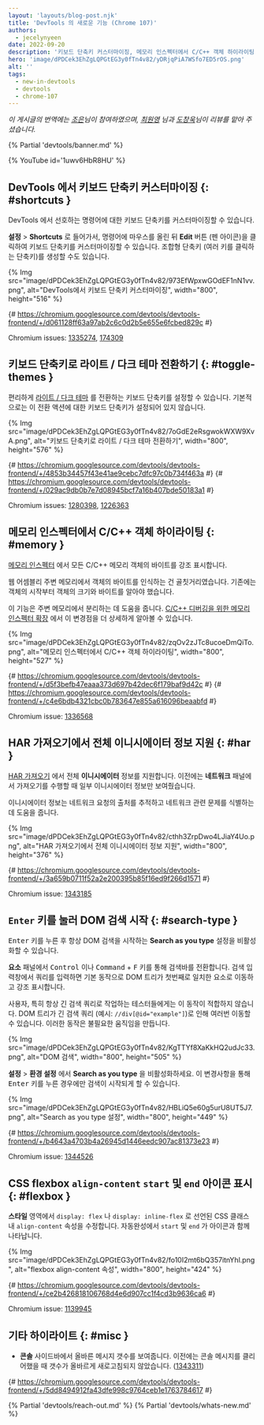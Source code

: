 ```yaml
---
layout: 'layouts/blog-post.njk'
title: 'DevTools 의 새로운 기능 (Chrome 107)'
authors:
  - jecelynyeen
date: 2022-09-20
description: '키보드 단축키 커스터마이징, 메모리 인스펙터에서 C/C++ 객체 하이라이팅 등'
hero: 'image/dPDCek3EhZgLQPGtEG3y0fTn4v82/yDRjqPiA7WSfo7ED5rOS.png'
alt: ''
tags:
  - new-in-devtools
  - devtools
  - chrome-107
---
```


*이 게시글의 번역에는 [조은](https://developers.google.com/community/experts/directory/profile/profile-eun-cho)님이 참여하였으며, [최원영](https://www.linkedin.com/in/toruchoi) 님과 [도창욱](https://developers.google.com/community/experts/directory/profile/profile-changwook-doh)님이 리뷰를 맡아 주셨습니다.*

{% Partial 'devtools/banner.md' %}

{% YouTube id='1uwv6HbR8HU' %}

## DevTools 에서 키보드 단축키 커스터마이징 {: #shortcuts }

DevTools 에서 선호하는 명령어에 대한 키보드 단축키를 커스터마이징할 수 있습니다.

**설정** > **Shortcuts** 로 들어가서, 명령어에 마우스를 올린 뒤 **Edit** 버튼 (펜 아이콘)을 클릭하여 키보드 단축키를 커스터마이징할 수 있습니다. 조합형 단축키 (여러 키를 클릭하는 단축키)를 생성할 수도 있습니다.

{% Img src="image/dPDCek3EhZgLQPGtEG3y0fTn4v82/973EfWpxwGOdEF1nN1vv.png", alt="DevTools에서 키보드 단축키 커스터마이징", width="800", height="516" %}

{# https://chromium.googlesource.com/devtools/devtools-frontend/+/d061128ff63a97ab2c6c0d2b5e655e6fcbed829c #}

Chromium issues: [1335274](https://crbug.com/1335274), [174309](https://crbug.com/174309)


## 키보드 단축키로 라이트 / 다크 테마 전환하기 {: #toggle-themes }

편리하게 [라이트 / 다크 테마](/docs/devtools/rendering/emulate-css/#emulate-css-media-feature-prefers-color-scheme) 를 전환하는 키보드 단축키를 설정할 수 있습니다. 기본적으로는 이 전환 액션에 대한 키보드 단축키가 설정되어 있지 않습니다.

{% Img src="image/dPDCek3EhZgLQPGtEG3y0fTn4v82/7oGdE2eRsgwokWXW9XvA.png", alt="키보드 단축키로 라이트 / 다크 테마 전환하기", width="800", height="576" %}

{# https://chromium.googlesource.com/devtools/devtools-frontend/+/4853b34457f43e41ae9cebc7dfc97c0b734f463a #}
{# https://chromium.googlesource.com/devtools/devtools-frontend/+/029ac9db0b7e7d08945bcf7a16b407bde50183a1 #}

Chromium issues: [1280398](https://crbug.com/1280398), [1226363](https://crbug.com/1226363)


## 메모리 인스펙터에서 C/C++ 객체 하이라이팅 {: #memory }

[메모리 인스펙터](/docs/devtools/memory-inspector/) 에서 모든 C/C++ 메모리 객체의 바이트를 강조 표시합니다.

웹 어셈블리 주변 메모리에서 객체의 바이트를 인식하는 건 골칫거리였습니다. 기존에는 객체의 시작부터 객체의 크기와 바이트를 알아야 했습니다.

이 기능은 주변 메모리에서 분리하는 데 도움을 줍니다. [C/C++ 디버깅을 위한 메모리 인스펙터 확장](/blog/memory-inspector-extended-cpp/) 에서 이 변경점을 더 상세하게 알아볼 수 있습니다.

{% Img src="image/dPDCek3EhZgLQPGtEG3y0fTn4v82/zqOv2zJTc8ucoeDmQiTo.png", alt="메모리 인스펙터에서 C/C++ 객체 하이라이팅", width="800", height="527" %}

{# https://chromium.googlesource.com/devtools/devtools-frontend/+/d5f3befb47eaaa373d697b42dec6f179baf9d42c #}
{# https://chromium.googlesource.com/devtools/devtools-frontend/+/c4e6bdb4321cbc0b783647e855a616096beaabfd #}

Chromium issue: [1336568](https://crbug.com/1336568)


## HAR 가져오기에서 전체 이니시에이터 정보 지원 {: #har }

[HAR 가져오기](/docs/devtools/network/reference/#save-as-har) 에서 전체 **이니시에이터** 정보를 지원합니다. 이전에는 **네트워크** 패널에서 가져오기를 수행할 때 일부 이니시에이터 정보만 보여줬습니다.

이니시에이터 정보는 네트워크 요청의 출처를 추적하고 네트워크 관련 문제를 식별하는 데 도움을 줍니다.

{% Img src="image/dPDCek3EhZgLQPGtEG3y0fTn4v82/cthh3ZrpDwo4LJiaY4Uo.png", alt="HAR 가져오기에서 전체 이니시에이터 정보 지원", width="800", height="376" %}

{# https://chromium.googlesource.com/devtools/devtools-frontend/+/3a659b0711f52a2e200395b85f16ed9f266d1571 #}

Chromium issue: [1343185](https://crbug.com/1343185)



## `Enter` 키를 눌러 DOM 검색 시작 {: #search-type }

<kbd>Enter</kbd> 키를 누른 후 항상 DOM 검색을 시작하는 **Search as you type** 설정을 비활성화할 수 있습니다.

**요소** 패널에서 <kbd>Control</kbd> 이나 <kbd>Command</kbd> + <kbd>F</kbd> 키를 통해 검색바를 전환합니다. 검색 입력창에서 쿼리를 입력하면 기본 동작으로 DOM 트리가 첫번째로 일치한 요소로 이동하고 강조 표시합니다.

사용자, 특히 항상 긴 검색 쿼리로 작업하는 테스터들에게는 이 동작이 적합하지 않습니다. DOM 트리가 긴 검색 쿼리 (예시: `//div[@id="example"]`)로 인해 여러번 이동할 수 있습니다. 이러한 동작은 불필요한 움직임을 만듭니다.

{% Img src="image/dPDCek3EhZgLQPGtEG3y0fTn4v82/KgTTYf8XaKkHQ2udJc33.png", alt="DOM 검색", width="800", height="505" %}

**설정** > **환경 설정** 에서 **Search as you type** 을 비활성화하세요. 이 변경사항을 통해 <kbd>Enter</kbd> 키를 누른 경우에만 검색이 시작되게 할 수 있습니다.

{% Img src="image/dPDCek3EhZgLQPGtEG3y0fTn4v82/HBLiQ5e60g5urU8UT5J7.png", alt="Search as you type 설정", width="800", height="449" %}

{# https://chromium.googlesource.com/devtools/devtools-frontend/+/b4643a4703b4a26945d1446eedc907ac81373e23 #}

Chromium issue: [1344526](https://crbug.com/1344526)


## CSS flexbox `align-content` `start` 및 `end` 아이콘 표시 {: #flexbox }

**스타일** 영역에서 `display: flex` 나 `display: inline-flex` 로 선언된 CSS 클래스 내 `align-content` 속성을 수정합니다. 자동완성에서 `start` 및 `end` 가 아이콘과 함께 나타납니다.

{% Img src="image/dPDCek3EhZgLQPGtEG3y0fTn4v82/fo10I2mt6bQ357itnYhl.png", alt="flexbox align-content 속성", width="800", height="424" %}

{# https://chromium.googlesource.com/devtools/devtools-frontend/+/ce2b426818106768d4e6d907cc1f4cd3b9636ca6 #}

Chromium issue: [1139945](https://crbug.com/1139945)


## 기타 하이라이트 {: #misc }

- **콘솔** 사이드바에서 올바른 메시지 갯수를 보여줍니다. 이전에는 콘솔 메시지를 클리어했을 때 갯수가 올바르게 새로고침되지 않았습니다. ([1343311](https://crbug.com/1343311))

{# https://chromium.googlesource.com/devtools/devtools-frontend/+/5dd8494912fa43dfe998c9764ceb1e1763784617 #}


{% Partial 'devtools/reach-out.md' %}
{% Partial 'devtools/whats-new.md' %}
